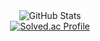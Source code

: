 <div align="center">
  <img src="https://github-readme-stats.vercel.app/api?username=gyuhochoime&show_icons=true&theme=radical" alt="GitHub Stats" />
  <br>
  <a href="https://solved.ac/cjg1999">
    <img src="http://mazassumnida.wtf/api/v2/generate_badge?boj=cjg1999" alt="Solved.ac Profile" />
  </a>
  <br>
</div>
